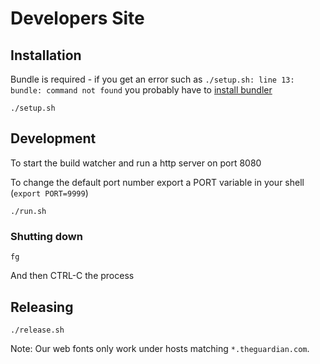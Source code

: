 # Developers Site

## Installation
Bundle is required - if you get an error such as `./setup.sh: line 13: bundle: command not found` you probably have to [install bundler](https://bundler.io/)

```
./setup.sh
```

## Development

To start the build watcher and run a http server on port 8080

To change the default port number export a PORT variable in your shell (`export PORT=9999`)

```
./run.sh
```

### Shutting down

```
fg
```

And then CTRL-C the process

## Releasing

```
./release.sh
```

Note: Our web fonts only work under hosts matching `*.theguardian.com`.
